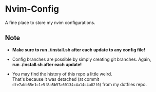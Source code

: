 # Nvim-Config

A fine place to store my nvim configurations.

## Note

* **Make sure to run ./install.sh after each update to any config file!**

* Config branches are possible by simply creating git branches. Again, **run ./install.sh after each update!**

* You may find the history of this repo a little weird. \
That's because it was detached (at commit `dfe7abb85e1c1e5f8a5b57a60134c4a14c4a82f0`) from my dotfiles repo.

